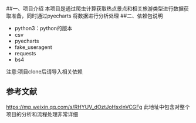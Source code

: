 ##一、项目介绍
本项目是通过爬虫计算获取热点景点和相关旅游类型进行数据获取准备，同时通过pyecharts
将数据进行分析处理
##二、依赖包说明
 * python3：python的版本
 * csv
 * pyecharts
 * fake_useragent
 * requests
 * bs4 </br>
 
 注意:项目clone后请导入相关依赖
## 参考文献
 https://mp.weixin.qq.com/s/RHYUV_dOztJoHsxInVCGFg
 此地址中包含对整个项目的分析和流程处理非常详细
